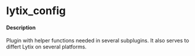 # lytix_config

#### Description

Plugin with helper functions needed in several subplugins. It also serves to differt Lytix on several platforms.
